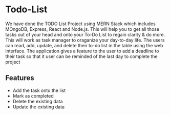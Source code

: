 # Todo-List

We have done the TODO List Project using MERN Stack which includes MOngoDB, Express, React and Node.js. This will help you to get all those tasks out of your head and onto your To-Do List to regain clarity & do more. This will work as task manager to oraganize your day-to-day life. The users can read, add, update, and delete their to-do list in the table using the web interface. The application gives a feature to the user to add a deadline to their task so that it user can be reminded of the last day to complete the project

## Features
* Add the task onto the list
* Mark as completed
* Delete the existing data
* Update the existing data
